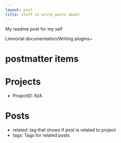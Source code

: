 ```yaml
---
layout: post
title: stuff to write posts about
---
```


My readme post for my self

Limnorial documentation/Writing plugins~

postmatter items
======

# Projects
* ProjectID: N/A

# Posts
* related: tag that shows if post is related to project
* tags: Tags for related posts

